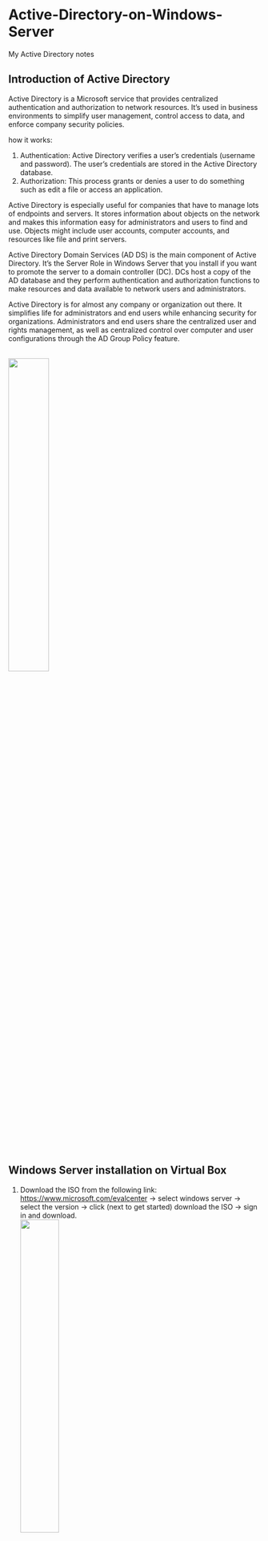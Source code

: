 # Active-Directory-on-Windows-Server
My Active Directory notes

## Introduction of Active Directory
Active Directory is a Microsoft service that provides centralized authentication and authorization to network resources. It’s used in business environments to simplify user management, control access to data, and enforce company security policies.

how it works:
1) Authentication: Active Directory verifies a user’s credentials (username and password). The user’s credentials are stored in the Active Directory database.
2) Authorization: This process grants or denies a user to do something such as edit a file or access an application.

Active Directory is especially useful for companies that have to manage lots of endpoints and servers. It stores information about objects on the network and makes this information easy for administrators and users to find and use. Objects might include user accounts, computer accounts, and resources like file and print servers.

Active Directory Domain Services (AD DS) is the main component of Active Directory. It’s the Server Role in Windows Server that you install if you want to promote the server to a domain controller (DC). DCs host a copy of the AD database and they perform authentication and authorization functions to make resources and data available to network users and administrators.

Active Directory is for almost any company or organization out there. It simplifies life for administrators and end users while enhancing security for organizations. Administrators and end users share the centralized user and rights management, as well as centralized control over computer and user configurations through the AD Group Policy feature.

<br><img src="ad.png" width=40% height="auto"><br><br>

## Windows Server installation on Virtual Box

1) Download the ISO from the following link: https://www.microsoft.com/evalcenter  -> select windows server -> select the version -> click (next to get started) download the ISO -> sign in and download.
<br><img src="down1.png" width=40% height="auto"><br><br>
2) Download Virtual Box and install the OS.


## Configure some settings before installing Active Directory
After installing the O.S. We need configure these settings:

 - Activate windows (start -> control panel -> system and security -> system -> check windows status, if activeted -> ok, else -> click on active windows)
 - Rename the computer name to RTS-DC1 (server manager -> local server -> click on computer name and rename it)
 - Change the network to internal (DEVICES -> NETWORK SETTINGS-> select INTERNAL NETWORK)
 - Set a static IP address (Network and Internet -> Network Connections -> right click on ethernet properties -> double click on tcp ipv4 -> and set up an static ip address 192.168.1.250 -> subnet 255.255.255.0 and dns server 192.168.1.250)
 - Mouse integration (in alto di virtual box -> mouse integration)
 - To Unlock the windows server (insert -> ctrl+alt+del)

Check your configuration in local server
<br><img src="setting1.png" width=40% height="auto"><br><br>



## Active Directory Overview e Terminology
 - Domain -> collection of objects (users acc,computers acc, groups… and more)
 - Domain Controller -> server with the active directory installed)
 - Tree -> collection of a domains
 - Forest -> collection of trees
 - Global Catalog -> it’s a central repository containing a subset of attributes of all objects in the AD forest.
 - DNS -> resolve a name to ip address


## Methods to install Active Directory 
 - Powershell (install windows feature AD Domain Services and ADDSDomainController)
 - Server Manager (Add roles and features)
 - DCPromo /Unattend: <path> (with a file, minimize errors)


## Active Directory installation
To install AD go to: manage -> add roles and features
<br><img src="i1.png" width=40% height="auto"><br><br>
<br><img src="i2.png" width=40% height="auto"><br><br>
<br><img src="i3.png" width=40% height="auto"><br><br>
<br><img src="i4.png" width=40% height="auto"><br><br>

Click next until install.

### Domain Controller Promotion
After installation will pop up a warning 
<br><img src="warning1.png" width=40% height="auto"><br><br>
Click on Promote (it will promote the server in domain controller)
Follow the images below:
<br><img src="d1.png" width=40% height="auto"><br><br>
<br><img src="d2.png" width=40% height="auto"><br><br>
<br><img src="d3.png" width=40% height="auto"><br><br>
In the first installation it will install the dns, so let uncheck if first installation.
<br><img src="d4.png" width=40% height="auto"><br><br>
<br><img src="d5.png" width=40% height="auto"><br><br>
<br><img src="d6.png" width=40% height="auto"><br><br>
Click next until finish and reboot the system.

### Verify your installation
You can see in your log screen your domain.
<br><img src="v1.png" width=40% height="auto"><br><br>
first check to do:
server manager -> Tools -> Active Directory Users and Computers -> it's present the domain RTS.LOCAL.
<br><img src="v2.png" width=40% height="auto"><br><br>
second check to do:
server manager -> Tools -> DNS -> forward lookup zones -> expand _msdcs.rts.local -> check if the Kerberos and LDAP services are present.
<br><img src="v3.png" width=40% height="auto"><br><br>

We can check the installation with some commands:
 - get-WindowsFeature
 - get-windowsfeature -name rsat
 - get-windowsfeature -name rsat*

We could install AD also with powershell commands 
 - install-windowsFeature ad-domain-services
 - install-ADDSDomain -DomainName rts.local -SiteName default-first-site-name -InstallDns
 - install-windowsfeature rsat-role-tools

## Tools
Brief description of main tools:

 - Active Directory Users and Computers (ADUC): This is a Microsoft Management Console (MMC) snap-in that provides a graphical user interface for administrators to manage objects such as users, groups, and computers within their Active Directory domains. It allows administrators to create and manage AD objects, such as users, computers, groups, and contacts, along with their attributes.
 - Active Directory Administrative Center (ADAC): This is a tool provided by Microsoft that helps admins perform typical AD actions. It includes management features for Active Directory Recycle Bin, Fine-Grained Password Policy, and Windows PowerShell History Viewer.
 - Active Directory module for Windows PowerShell: This is a PowerShell module that consolidates a group of cmdlets. You can use these cmdlets to manage your Active Directory domains, Active Directory Lightweight Directory Services (AD LDS) configuration sets, and Active Directory Database Mounting Tool instances in a single, self-contained package.
 - Active Directory Sites and Services: This is a Microsoft Management Console (MMC) snap-in that provides a graphical user interface for administrators to manage the relationship between Domain Controllers, sites, and services within an Active Directory forest. It is used for managing organizations that have branches spread across different geographical locations but fall under the same domain.
 - Active Directory Domains and Trusts: This is a tool used to manage trust relationships between domains within an Active Directory forest. Trust relationships enable access to resources and can be either one-way or two-way.
 - Active Directory Schema: This is a blueprint that describes the rules about the type of objects that can be stored in the AD as well as the attributes related to these objects. The schema defines the content, and the structure of the object classes, and the object attributes used to create an object.

## Active Directory Schema
The schema defines which objects you can create and also defines its attributes. So if you define a user object, you also define its attributes.
 - object classes (user, computer, group, etc.)
 - attributes (tel. number, address, name, etc.)

### Schema Access
Add the schema access
Open run (windows +R) and write: regsvr32 schmmgmt.dll
<br><img src="sch1.png" width=40% height="auto"><br><br>

Now Open run (windows +R) and write: mmc -> file -> add/remove snap-ins -> select Active Directory Schema -> Ok
<br><img src="sch2.png" width=40% height="auto"><br><br>
To decide who is the schema master among the various domain controllers -> right click on the Active Directory Schema folder -> Operations Master -> change master schema .
<br><img src="sch3.png" width=40% height="auto"><br><br>

### Modifying the Schema
run -> mmc -> file- > add or remove snap-ins-> add active directory schema-> on attributes -> right click and create new attributes -> you cannot delete an attribute, you can only disable it.
<br><img src="sch4.png" width=40% height="auto"><br><br>
Check the new attributes on user -> properties-> on attributes -> to link it to the classes -> add it.




<br> <br>
# Author
<b>Xiao Li Savio Feng</b>
